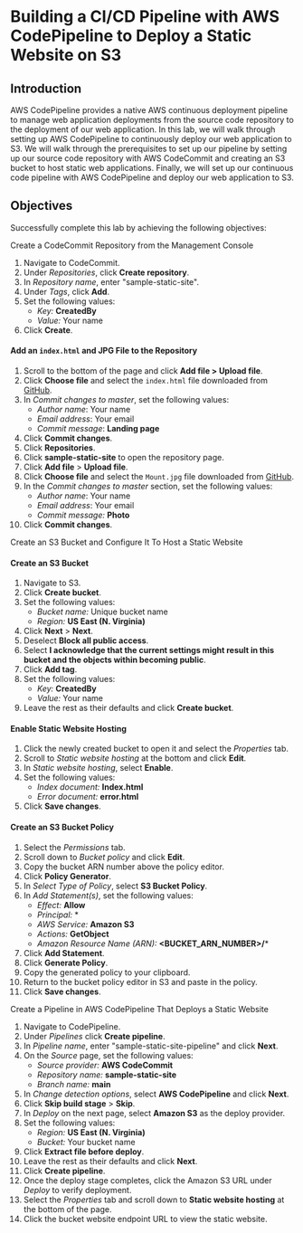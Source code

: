 ﻿
# Building a CI/CD Pipeline with AWS CodePipeline to Deploy a Static Website on S3

## Introduction

AWS CodePipeline provides a native AWS continuous deployment pipeline to manage web application deployments from the source code repository to the deployment of our web application. In this lab, we will walk through setting up AWS CodePipeline to continuously deploy our web application to S3. We will walk through the prerequisites to set up our pipeline by setting up our source code repository with AWS CodeCommit and creating an S3 bucket to host static web applications. Finally, we will set up our continuous code pipeline with AWS CodePipeline and deploy our web application to S3.

## Objectives

Successfully complete this lab by achieving the following objectives:

Create a CodeCommit Repository from the Management Console

1.  Navigate to CodeCommit.
2.  Under  _Repositories_, click  **Create repository**.
3.  In  _Repository name_, enter "sample-static-site".
4.  Under  _Tags_, click  **Add**.
5.  Set the following values:
    -   _Key:_  **CreatedBy**
    -   _Value:_  Your name
6.  Click  **Create**.

#### Add an  `index.html`  and JPG File to the Repository

1.  Scroll to the bottom of the page and click  **Add file > Upload file**.
2.  Click  **Choose file**  and select the  `index.html`  file downloaded from  [GitHub](https://github.com/natonic/Developer-Tools-Deep-Dive/tree/master/Labs/PipelineToStaticS3).
3.  In  _Commit changes to master_, set the following values:
    -   _Author name_: Your name
    -   _Email address_: Your email
    -   _Commit message_:  **Landing page**
4.  Click  **Commit changes**.
5.  Click  **Repositories**.
6.  Click  **sample-static-site**  to open the repository page.
7.  Click  **Add file**  >  **Upload file**.
8.  Click  **Choose file**  and select the  `Mount.jpg`  file downloaded from  [GitHub](https://github.com/natonic/Developer-Tools-Deep-Dive/tree/master/Labs/PipelineToStaticS3).
9.  In the  _Commit changes to master_  section, set the following values:
    -   _Author name_: Your name
    -   _Email address_: Your email
    -   _Commit message:_  **Photo**
10.  Click  **Commit changes**.

Create an S3 Bucket and Configure It To Host a Static Website

#### Create an S3 Bucket

1.  Navigate to S3.
2.  Click  **Create bucket**.
3.  Set the following values:
    -   _Bucket name:_  Unique bucket name
    -   _Region:_  **US East (N. Virginia)**
4.  Click  **Next**  >  **Next**.
5.  Deselect  **Block all public access**.
6.  Select  **I acknowledge that the current settings might result in this bucket and the objects within becoming public**.
7.  Click  **Add tag**.
8.  Set the following values:
    -   _Key:_  **CreatedBy**
    -   _Value:_  Your name
9.  Leave the rest as their defaults and click  **Create bucket**.

#### Enable Static Website Hosting

1.  Click the newly created bucket to open it and select the  _Properties_  tab.
2.  Scroll to  _Static website hosting_  at the bottom and click  **Edit**.
3.  In  _Static website hosting_, select  **Enable**.
4.  Set the following values:
    -   _Index document:_  **Index.html**
    -   _Error document:_  **error.html**
5.  Click  **Save changes**.

#### Create an S3 Bucket Policy

1.  Select the  _Permissions_  tab.
2.  Scroll down to  _Bucket policy_  and click  **Edit**.
3.  Copy the bucket ARN number above the policy editor.
4.  Click  **Policy Generator**.
5.  In  _Select Type of Policy_, select  **S3 Bucket Policy**.
6.  In  _Add Statement(s)_, set the following values:
    -   _Effect:_  **Allow**
    -   _Principal:_  *
    -   _AWS Service:_  **Amazon S3**
    -   _Actions:_  **GetObject**
    -   _Amazon Resource Name (ARN):_  **<BUCKET_ARN_NUMBER>/***
7.  Click  **Add Statement**.
8.  Click  **Generate Policy**.
9.  Copy the generated policy to your clipboard.
10.  Return to the bucket policy editor in S3 and paste in the policy.
11.  Click  **Save changes**.

Create a Pipeline in AWS CodePipeline That Deploys a Static Website

1.  Navigate to CodePipeline.
2.  Under  _Pipelines_  click  **Create pipeline**.
3.  In  _Pipeline name_, enter "sample-static-site-pipeline" and click  **Next**.
4.  On the  _Source_  page, set the following values:
    -   _Source provider:_  **AWS CodeCommit**
    -   _Repository name:_  **sample-static-site**
    -   _Branch name:_  **main**
5.  In  _Change detection options_, select  **AWS CodePipeline**  and click  **Next**.
6.  Click  **Skip build stage**  >  **Skip**.
7.  In  _Deploy_  on the next page, select  **Amazon S3**  as the deploy provider.
8.  Set the following values:
    -   _Region:_  **US East (N. Virginia)**
    -   _Bucket:_  Your bucket name
9.  Click  **Extract file before deploy**.
10.  Leave the rest as their defaults and click  **Next**.
11.  Click  **Create pipeline**.
12.  Once the deploy stage completes, click the Amazon S3 URL under  _Deploy_  to verify deployment.
13.  Select the  _Properties_  tab and scroll down to  **Static website hosting**  at the bottom of the page.
14.  Click the bucket website endpoint URL to view the static website.
